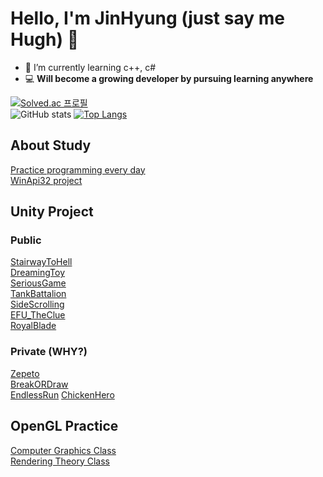 # Hello, I'm JinHyung (just say me Hugh) 👋
- 🌱 I’m currently learning c++, c#
- 💻 **Will become a growing developer by pursuing learning anywhere**

[![Solved.ac 프로필](http://mazassumnida.wtf/api/generate_badge?boj=wlsgud16)](https://solved.ac/wlsgud16)  
![GitHub stats](https://github-readme-stats.vercel.app/api?username=JinHyung16&show_icons=true&theme=dark)
[![Top Langs](https://github-readme-stats.vercel.app/api/top-langs/?username=JinHyung16&layout=compact)](https://github.com/JinHyung16/github-readme-stats)

## About Study
[Practice programming every day](https://github.com/JinHyung16/Algorithm_Practice)  
[WinApi32 project](https://github.com/JinHyung16/WinApi)

## Unity Project
### Public
[StairwayToHell](https://github.com/JinHyung16/unity_StairwayToHell.git)  
[DreamingToy](https://github.com/JinHyung16/unity_ToyGame.git)  
[SeriousGame](https://github.com/JinHyung16/unity_SeriousGame)  
[TankBattalion](https://github.com/JinHyung16/unity_TankBattalion)  
[SideScrolling](https://github.com/JinHyung16/unity_SideScrolling_Gradius)  
[EFU_TheClue](https://github.com/JinHyung16/unity_EFU_CSI)  
[RoyalBlade](https://github.com/JinHyung16/unity_RoyalBlade)  

### Private (WHY?)
[Zepeto](https://github.com/JinHyung16/Unity_Zepeto.git)  
[BreakORDraw](https://github.com/JinHyung16/unity_BreakORDraw)  
[EndlessRun](https://github.com/JinHyung16/unity_EndlessRun)
[ChickenHero](https://github.com/JinHyung16/unity_ChickenHero)  

## OpenGL Practice
[Computer Graphics Class](https://github.com/JinHyung16/OpenGL_HomeWork/tree/main/Computer%20Graphis%20Homework)  
[Rendering Theory Class](https://github.com/JinHyung16/OpenGL_HomeWork/tree/main/Rendering%20Theory%20Homework)  
